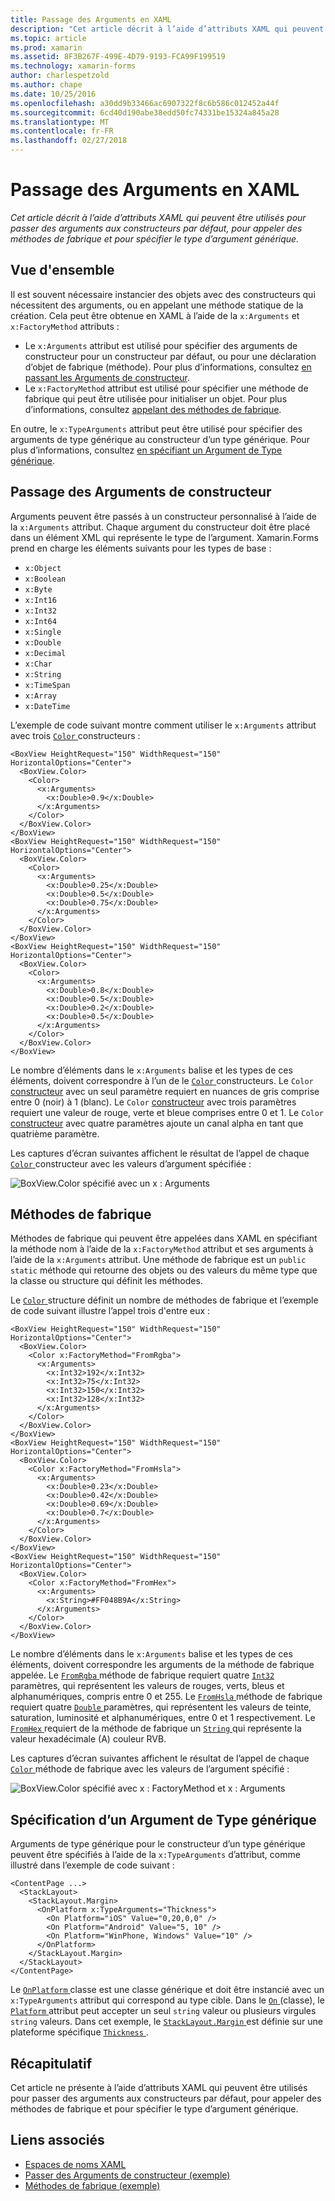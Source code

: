 ```yaml
---
title: Passage des Arguments en XAML
description: "Cet article décrit à l’aide d’attributs XAML qui peuvent être utilisés pour passer des arguments aux constructeurs par défaut, pour appeler des méthodes de fabrique et pour spécifier le type d’argument générique."
ms.topic: article
ms.prod: xamarin
ms.assetid: 8F3B267F-499E-4D79-9193-FCA99F199519
ms.technology: xamarin-forms
author: charlespetzold
ms.author: chape
ms.date: 10/25/2016
ms.openlocfilehash: a30dd9b33466ac6907322f8c6b586c012452a44f
ms.sourcegitcommit: 6cd40d190abe38edd50fc74331be15324a845a28
ms.translationtype: MT
ms.contentlocale: fr-FR
ms.lasthandoff: 02/27/2018
---
```

# <a name="passing-arguments-in-xaml"></a>Passage des Arguments en XAML

_Cet article décrit à l’aide d’attributs XAML qui peuvent être utilisés pour passer des arguments aux constructeurs par défaut, pour appeler des méthodes de fabrique et pour spécifier le type d’argument générique._

## <a name="overview"></a>Vue d'ensemble

Il est souvent nécessaire instancier des objets avec des constructeurs qui nécessitent des arguments, ou en appelant une méthode statique de la création. Cela peut être obtenue en XAML à l’aide de la `x:Arguments` et `x:FactoryMethod` attributs :

- Le `x:Arguments` attribut est utilisé pour spécifier des arguments de constructeur pour un constructeur par défaut, ou pour une déclaration d’objet de fabrique (méthode). Pour plus d’informations, consultez [en passant les Arguments de constructeur](#constructor_arguments).
- Le `x:FactoryMethod` attribut est utilisé pour spécifier une méthode de fabrique qui peut être utilisée pour initialiser un objet. Pour plus d’informations, consultez [appelant des méthodes de fabrique](#factory_methods).

En outre, le `x:TypeArguments` attribut peut être utilisé pour spécifier des arguments de type générique au constructeur d’un type générique. Pour plus d’informations, consultez [en spécifiant un Argument de Type générique](#generic_type_arguments).

<a name="constructor_arguments" />

## <a name="passing-constructor-arguments"></a>Passage des Arguments de constructeur

Arguments peuvent être passés à un constructeur personnalisé à l’aide de la `x:Arguments` attribut. Chaque argument du constructeur doit être placé dans un élément XML qui représente le type de l’argument. Xamarin.Forms prend en charge les éléments suivants pour les types de base :

- `x:Object`
- `x:Boolean`
- `x:Byte`
- `x:Int16`
- `x:Int32`
- `x:Int64`
- `x:Single`
- `x:Double`
- `x:Decimal`
- `x:Char`
- `x:String`
- `x:TimeSpan`
- `x:Array`
- `x:DateTime`

L’exemple de code suivant montre comment utiliser le `x:Arguments` attribut avec trois [ `Color` ](https://developer.xamarin.com/api/type/Xamarin.Forms.Color/) constructeurs :

```xaml
<BoxView HeightRequest="150" WidthRequest="150" HorizontalOptions="Center">
  <BoxView.Color>
    <Color>
      <x:Arguments>
        <x:Double>0.9</x:Double>
      </x:Arguments>
    </Color>
  </BoxView.Color>
</BoxView>
<BoxView HeightRequest="150" WidthRequest="150" HorizontalOptions="Center">
  <BoxView.Color>
    <Color>
      <x:Arguments>
        <x:Double>0.25</x:Double>
        <x:Double>0.5</x:Double>
        <x:Double>0.75</x:Double>
      </x:Arguments>
    </Color>
  </BoxView.Color>
</BoxView>
<BoxView HeightRequest="150" WidthRequest="150" HorizontalOptions="Center">
  <BoxView.Color>
    <Color>
      <x:Arguments>
        <x:Double>0.8</x:Double>
        <x:Double>0.5</x:Double>
        <x:Double>0.2</x:Double>
        <x:Double>0.5</x:Double>
      </x:Arguments>
    </Color>
  </BoxView.Color>
</BoxView>
```

Le nombre d’éléments dans le `x:Arguments` balise et les types de ces éléments, doivent correspondre à l’un de le [ `Color` ](https://developer.xamarin.com/api/type/Xamarin.Forms.Color/) constructeurs. Le `Color` [constructeur](https://developer.xamarin.com/api/constructor/Xamarin.Forms.Color.Color/p/System.Double/) avec un seul paramètre requiert en nuances de gris comprise entre 0 (noir) à 1 (blanc). Le `Color` [constructeur](https://developer.xamarin.com/api/constructor/Xamarin.Forms.Color.Color/p/System.Double/System.Double/System.Double/) avec trois paramètres requiert une valeur de rouge, verte et bleue comprises entre 0 et 1. Le `Color` [constructeur](https://developer.xamarin.com/api/constructor/Xamarin.Forms.Color.Color/p/System.Double/System.Double/System.Double/System.Double/) avec quatre paramètres ajoute un canal alpha en tant que quatrième paramètre.

Les captures d’écran suivantes affichent le résultat de l’appel de chaque [ `Color` ](https://developer.xamarin.com/api/type/Xamarin.Forms.Color/) constructeur avec les valeurs d’argument spécifiée :

![](passing-arguments-images/passing-arguments.png "BoxView.Color spécifié avec un x : Arguments")

<a name="factory_methods" />

## <a name="calling-factory-methods"></a>Méthodes de fabrique

Méthodes de fabrique qui peuvent être appelées dans XAML en spécifiant la méthode nom à l’aide de la `x:FactoryMethod` attribut et ses arguments à l’aide de la `x:Arguments` attribut. Une méthode de fabrique est un `public static` méthode qui retourne des objets ou des valeurs du même type que la classe ou structure qui définit les méthodes.

Le [ `Color` ](https://developer.xamarin.com/api/type/Xamarin.Forms.Color/) structure définit un nombre de méthodes de fabrique et l’exemple de code suivant illustre l’appel trois d'entre eux :

```xaml
<BoxView HeightRequest="150" WidthRequest="150" HorizontalOptions="Center">
  <BoxView.Color>
    <Color x:FactoryMethod="FromRgba">
      <x:Arguments>
        <x:Int32>192</x:Int32>
        <x:Int32>75</x:Int32>
        <x:Int32>150</x:Int32>                      
        <x:Int32>128</x:Int32>
      </x:Arguments>
    </Color>
  </BoxView.Color>
</BoxView>
<BoxView HeightRequest="150" WidthRequest="150" HorizontalOptions="Center">
  <BoxView.Color>
    <Color x:FactoryMethod="FromHsla">
      <x:Arguments>
        <x:Double>0.23</x:Double>
        <x:Double>0.42</x:Double>
        <x:Double>0.69</x:Double>
        <x:Double>0.7</x:Double>
      </x:Arguments>
    </Color>
  </BoxView.Color>
</BoxView>
<BoxView HeightRequest="150" WidthRequest="150" HorizontalOptions="Center">
  <BoxView.Color>
    <Color x:FactoryMethod="FromHex">
      <x:Arguments>
        <x:String>#FF048B9A</x:String>
      </x:Arguments>
    </Color>
  </BoxView.Color>
</BoxView>
```

Le nombre d’éléments dans le `x:Arguments` balise et les types de ces éléments, doivent correspondre les arguments de la méthode de fabrique appelée. Le [ `FromRgba` ](https://developer.xamarin.com/api/member/Xamarin.Forms.Color.FromRgba/p/System.Int32/System.Int32/System.Int32/System.Int32/) méthode de fabrique requiert quatre [ `Int32` ](https://developer.xamarin.com/api/type/System.Int32/) paramètres, qui représentent les valeurs de rouges, verts, bleus et alphanumériques, compris entre 0 et 255. Le [ `FromHsla` ](https://developer.xamarin.com/api/member/Xamarin.Forms.Color.FromHsla/p/System.Double/System.Double/System.Double/System.Double/) méthode de fabrique requiert quatre [ `Double` ](https://developer.xamarin.com/api/type/System.Double/) paramètres, qui représentent les valeurs de teinte, saturation, luminosité et alphanumériques, entre 0 et 1 respectivement. Le [ `FromHex` ](https://developer.xamarin.com/api/member/Xamarin.Forms.Color.FromHex/p/System.String/) requiert de la méthode de fabrique un [ `String` ](https://developer.xamarin.com/api/type/System.String/) qui représente la valeur hexadécimale (A) couleur RVB.

Les captures d’écran suivantes affichent le résultat de l’appel de chaque [ `Color` ](https://developer.xamarin.com/api/type/Xamarin.Forms.Color/) méthode de fabrique avec les valeurs de l’argument spécifié :

![](passing-arguments-images/factory-methods.png "BoxView.Color spécifié avec x : FactoryMethod et x : Arguments")

<a name="generic_type_arguments" />

## <a name="specifying-a-generic-type-argument"></a>Spécification d’un Argument de Type générique

Arguments de type générique pour le constructeur d’un type générique peuvent être spécifiés à l’aide de la `x:TypeArguments` d’attribut, comme illustré dans l’exemple de code suivant :

```xaml
<ContentPage ...>
  <StackLayout>
    <StackLayout.Margin>
      <OnPlatform x:TypeArguments="Thickness">
        <On Platform="iOS" Value="0,20,0,0" />
        <On Platform="Android" Value="5, 10" />
        <On Platform="WinPhone, Windows" Value="10" />
      </OnPlatform>
    </StackLayout.Margin>
  </StackLayout>
</ContentPage>
```

Le [ `OnPlatform` ](https://developer.xamarin.com/api/type/Xamarin.Forms.OnPlatform%3CT%3E/) classe est une classe générique et doit être instancié avec un `x:TypeArguments` attribut qui correspond au type cible. Dans le [ `On` ](https://developer.xamarin.com/api/type/Xamarin.Forms.On/) (classe), le [ `Platform` ](https://developer.xamarin.com/api/property/Xamarin.Forms.On.Platform/) attribut peut accepter un seul `string` valeur ou plusieurs virgules `string` valeurs. Dans cet exemple, le [ `StackLayout.Margin` ](https://developer.xamarin.com/api/property/Xamarin.Forms.View.Margin/) est définie sur une plateforme spécifique [ `Thickness` ](https://developer.xamarin.com/api/type/Xamarin.Forms.Thickness/).

## <a name="summary"></a>Récapitulatif

Cet article ne présente à l’aide d’attributs XAML qui peuvent être utilisés pour passer des arguments aux constructeurs par défaut, pour appeler des méthodes de fabrique et pour spécifier le type d’argument générique.


## <a name="related-links"></a>Liens associés

- [Espaces de noms XAML](~/xamarin-forms/xaml/namespaces.md)
- [Passer des Arguments de constructeur (exemple)](https://developer.xamarin.com/samples/xamarin-forms/xaml/passingconstructorarguments/)
- [Méthodes de fabrique (exemple)](https://developer.xamarin.com/samples/xamarin-forms/xaml/callingfactorymethods/)
